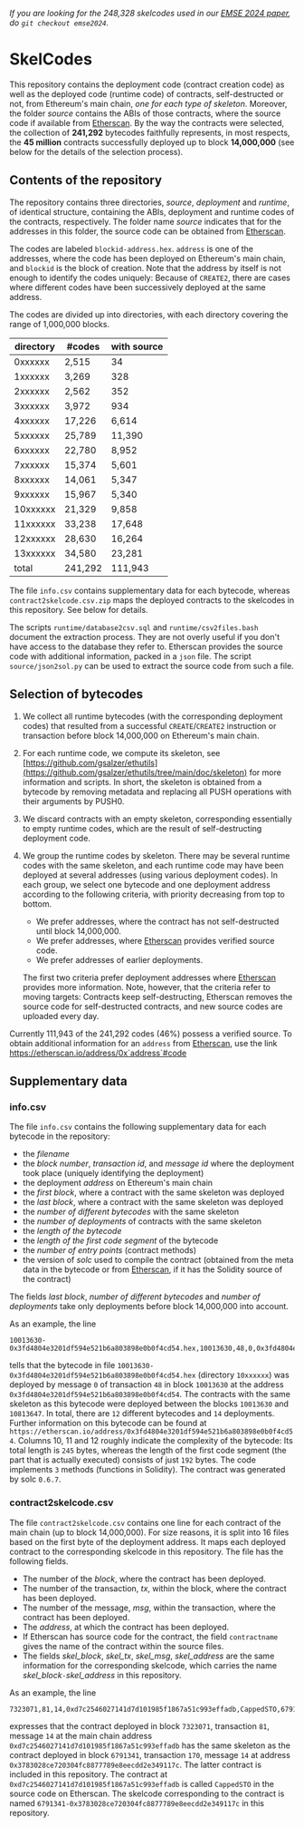 *If you are looking for the 248,328 skelcodes used in our [EMSE 2024 paper](https://arxiv.org/abs/2303.10517), do `git checkout emse2024`.*

# SkelCodes

This repository contains the deployment code (contract creation code) as well
as the deployed code (runtime code) of contracts, self-destructed or not, from
Ethereum's main chain, *one for each type of skeleton*. Moreover, the folder
*source* contains the ABIs of those contracts, where the source code if
available from [Etherscan](etherscan.io). By the way the contracts were
selected, the collection of **241,292** bytecodes faithfully represents, in
most respects, the **45 million** contracts successfully deployed up to block
**14,000,000** (see below for the details of the selection process).

## Contents of the repository

The repository contains three directories, *source*, *deployment* and
*runtime*, of identical structure, containing the ABIs, deployment and runtime
codes of the contracts, respectively. The folder name *source* indicates that
for the addresses in this folder, the source code can be obtained from
[Etherscan](etherscan.io).

The codes are labeled `blockid-address.hex`. `address` is one of the addresses,
where the code has been deployed on Ethereum's main chain, and `blockid` is the
block of creation.  Note that the address by itself is not enough to identify
the codes uniquely:  Because of `CREATE2`, there are cases where different
codes have been successively deployed at the same address.

The codes are divided up into directories, with each directory covering the
range of 1,000,000 blocks.

| directory |    #codes  | with source      |
| --------- | ---------- |------------------|
|  0xxxxxx  |     2,515  |               34 |
|  1xxxxxx  |     3,269  |              328 |
|  2xxxxxx  |     2,562  |              352 |
|  3xxxxxx  |     3,972  |              934 |
|  4xxxxxx  |    17,226  |            6,614 |
|  5xxxxxx  |    25,789  |           11,390 |
|  6xxxxxx  |    22,780  |            8,952 |
|  7xxxxxx  |    15,374  |            5,601 |
|  8xxxxxx  |    14,061  |            5,347 |
|  9xxxxxx  |    15,967  |            5,340 |
| 10xxxxxx  |    21,329  |            9,858 |
| 11xxxxxx  |    33,238  |           17,648 |
| 12xxxxxx  |    28,630  |           16,264 |
| 13xxxxxx  |    34,580  |           23,281 |
| total     |   241,292  |          111,943 |

The file `info.csv` contains supplementary data for each bytecode, whereas
`contract2skelcode.csv.zip` maps the deployed contracts to the skelcodes in
this repository. See below for details.

The scripts `runtime/database2csv.sql` and `runtime/csv2files.bash`
document the extraction process. They are not overly useful if you don't have
access to the database they refer to.  Etherscan provides the source code with
additional information, packed in a `json` file. The script
`source/json2sol.py` can be used to extract the source code from such a file.

## Selection of bytecodes

1. We collect all runtime bytecodes (with the corresponding deployment codes)
   that resulted from a successful `CREATE`/`CREATE2` instruction or
   transaction before block 14,000,000 on Ethereum's main chain.

2. For each runtime code, we compute its skeleton, see
   [https://github.com/gsalzer/ethutils](https://github.com/gsalzer/ethutils/tree/main/doc/skeleton)
   for more information and scripts.
   In short, the skeleton is obtained from a bytecode by removing metadata and replacing all PUSH operations with their arguments by PUSH0.

3. We discard contracts with an empty skeleton, corresponding essentially to
   empty runtime codes, which are the result of self-destructing deployment
   code.

4. We group the runtime codes by skeleton. There may be several runtime codes
   with the same skeleton, and each runtime code may have been deployed at
   several addresses (using various deployment codes). In each group, we select
   one bytecode and one deployment address according to the following criteria,
   with priority decreasing from top to bottom.

    - We prefer addresses, where the contract has not self-destructed
      until block 14,000,000.
    - We prefer addresses, where [Etherscan](https://etherscan.io) provides
      verified source code.
    - We prefer addresses of earlier deployments.

   The first two criteria prefer deployment addresses where
   [Etherscan](https://etherscan.io) provides more information. Note, however,
   that the criteria refer to moving targets: Contracts keep self-destructing,
   Etherscan removes the source code for self-destructed contracts, and new source
   codes are uploaded every day.

Currently 111,943 of the 241,292 codes (46%) possess a verified source.
To obtain additional information for an `address` from [Etherscan](https://etherscan.io), use the link
    https://etherscan.io/address/0x`address`#code

## Supplementary data

### info.csv

The file `info.csv` contains the following supplementary data for each bytecode
in the repository:

   - the *filename*
   - the *block number*, *transaction id*, and *message id* where the deployment took place
     (uniquely identifying the deployment)
   - the deployment *address* on Ethereum's main chain
   - the *first block*, where a contract with the same skeleton was deployed
   - the *last block*, where a contract with the same skeleton was deployed
   - the *number of different bytecodes* with the same skeleton
   - the *number of deployments* of contracts with the same skeleton
   - the *length of the bytecode*
   - the *length of the first code segment* of the bytecode
   - the *number of entry points* (contract methods)
   - the version of *solc* used to compile the contract (obtained from the meta data in the bytecode or from [Etherscan](https://etherscan.io), if it has the Solidity source of the contract)

The fields *last block*, *number of different bytecodes* and *number of deployments* take only
deployments before block 14,000,000 into account.

 As an example, the line
```
10013630-0x3fd4804e3201df594e521b6a803898e0b0f4cd54.hex,10013630,48,0,0x3fd4804e3201df594e521b6a803898e0b0f4cd54,10013630,10813647,12,14,245,192,3,0.6.7
```
tells that the bytecode in file
`10013630-0x3fd4804e3201df594e521b6a803898e0b0f4cd54.hex` (directory
`10xxxxxx`) was deployed by message `0` of transaction `48` in block `10013630`
at the address `0x3fd4804e3201df594e521b6a803898e0b0f4cd54`. The contracts with
the same skeleton as this bytecode were deployed between the
blocks `10013630` and `10813647`. In total, there are `12` different bytecodes
and `14` deployments. Further information on this bytecode can be found at
`https://etherscan.io/address/0x3fd4804e3201df594e521b6a803898e0b0f4cd54`.
Columns 10, 11 and 12 roughly indicate the complexity of the bytecode:
Its total length is `245` bytes, whereas the length of the first code segment (the part that is actually executed) consists of just `192` bytes.
The code implements `3` methods (functions in Solidity).
The contract was generated by solc `0.6.7`.

### contract2skelcode.csv

The file `contract2skelcode.csv` contains one line for each contract of the
main chain (up to block 14,000,000). For size reasons, it is split into
16 files based on the first byte of the deployment address. It maps each
deployed contract to the corresponding skelcode in this repository.  The file
has the following fields.

   - The number of the *block*, where the contract has been deployed.
   - The number of the transaction, *tx*, within the block, where the contract has been deployed.
   - The number of the message, *msg*, within the transaction, where the contract has been deployed.
   - The *address*, at which the contract has been deployed.
   - If Etherscan has source code for the contract, the field `contractname` gives the name of the contract within the source files.
   - The fields *skel_block*, *skel_tx*, *skel_msg*, *skel_address* are the same information for the corresponding skelcode, which carries the name *skel_block*`-`*skel_address* in this repository.

As an example, the line
```
7323071,81,14,0xd7c2546027141d7d101985f1867a51c993effadb,CappedSTO,6791341,170,14,0x3783028ce720304fc8877789e8eecdd2e349117c
```
expresses that the contract deployed in block `7323071`, transaction `81`, message `14` at the main chain address `0xd7c2546027141d7d101985f1867a51c993effadb` has the same skeleton as the contract deployed in block `6791341`, transaction `170`, message `14` at address `0x3783028ce720304fc8877789e8eecdd2e349117c`. The latter contract is included in this repository. The contract at `0xd7c2546027141d7d101985f1867a51c993effadb` is called `CappedSTO` in the source code on Etherscan. The skelcode corresponding to the contract is named `6791341-0x3783028ce720304fc8877789e8eecdd2e349117c` in this repository.
